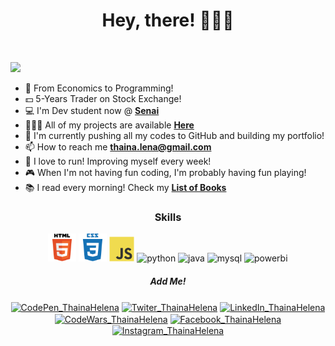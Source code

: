 <h1 align="center"> Hey, there! 👩🏽‍🚀 </h1>   
<br>

![](https://komarev.com/ghpvc/?username=Thainahelena&color=blue)
- 🚀 From Economics to Programming!
- 💵 5-Years Trader on Stock Exchange!
- 💻 I'm Dev student now @ [**Senai**](http://www.portaldaindustria.com.br/senai/)
- 👩🏽‍💻 All of my projects are available [**Here**](https://github.com/Thainahelena/)
- 🎯 I'm currently pushing all my codes to GitHub and building my portfolio!
- 📫 How to reach me **thaina.lena@gmail.com**
- 🏅 I love to run! Improving myself every week!
- 🎮 When I'm not having fun coding, I'm probably having fun playing!
- 📚 I read every morning! Check my [**List of Books**](https://www.notion.so/Reading-List-2021-3a4db5385f6f44ebaa7af0ceea0e2ecb)

<h3 align="center">Skills</h3>   

<p align="center">
  <img src="https://raw.githubusercontent.com/devicons/devicon/master/icons/html5/html5-original-wordmark.svg" alt="html5" width="45" height="45"/>
  <img src="https://raw.githubusercontent.com/devicons/devicon/master/icons/css3/css3-plain-wordmark.svg" alt="css3"  width="45" height="45"/>
  <img src="https://raw.githubusercontent.com/devicons/devicon/master/icons/javascript/javascript-original.svg" alt="javascript" width="40" height="40"/>
  <img src="https://upload.wikimedia.org/wikipedia/commons/thumb/c/c3/Python-logo-notext.svg/1024px-Python-logo-notext.svg.png" alt="python" width="40" height="40"/>
  <img src="https://image.flaticon.com/icons/png/512/226/226777.png" alt="java" width="45" height="45"/>
  <img src="https://seeklogo.com/images/M/mysql-logo-B4943FE6DD-seeklogo.com.png" alt="mysql" width="40" height="40"/>
  <img src="https://upload.wikimedia.org/wikipedia/commons/thumb/c/cf/New_Power_BI_Logo.svg/1200px-New_Power_BI_Logo.svg.png" alt="powerbi" width="40" height="40"/>
</p>

<h5 align="center">Add Me!</h5>
<p align="center">
<a href="https://codepen.io/Thaina_Helena" target="blank"><img align="center" src="https://cdn.jsdelivr.net/npm/simple-icons@3.0.1/icons/codepen.svg" alt="CodePen_ThainaHelena" height="20" width="20"/></a>
<a href="https://twitter.com/Thaina__Helena" target="blank"><img align="center" src="https://cdn.jsdelivr.net/npm/simple-icons@3.0.1/icons/twitter.svg" alt="Twiter_ThainaHelena" height="20" width="20" /></a>
<a href="https://linkedin.com/in/thainahelena" target="blank"><img align="center" src="https://cdn.jsdelivr.net/npm/simple-icons@3.0.1/icons/linkedin.svg" alt="LinkedIn_ThainaHelena" height="20" width="20" /></a>
<a href="https://www.codewars.com/users/ThainaHelena" target="blank"><img align="center" src="https://cdn4.iconfinder.com/data/icons/logos-brands-5/24/codewars-512.png" alt="CodeWars_ThainaHelena" height="20" width="20" /></a>
<a href="https://www.facebook.com/profile.php?id=100006643564073" target="blank"><img align="center" src="https://cdn.jsdelivr.net/npm/simple-icons@3.0.1/icons/facebook.svg" alt="Facebook_ThainaHelena" height="20" width="20" /></a>
<a href="https://www.instagram.com/thaina.helena/" target="blank"><img align="center" src="https://cdn.jsdelivr.net/npm/simple-icons@3.0.1/icons/instagram.svg" alt="Instagram_ThainaHelena" height="20" width="20" /></a>
</p>

